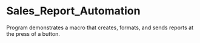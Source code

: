 # Sales_Report_Automation
Program demonstrates a macro that creates, formats, and sends reports at the press of a button.
